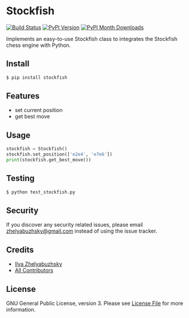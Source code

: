 # Stockfish
[![Build Status](https://travis-ci.org/zhelyabuzhsky/pystockfish.svg?branch=master)](https://travis-ci.org/zhelyabuzhsky/pystockfish) [![PyPI Version](https://img.shields.io/pypi/v/stockfish.svg)](https://pypi.python.org/pypi/stockfish) [![PyPI Month Downloads](https://img.shields.io/pypi/dm/stockfish.svg)](https://pypi.python.org/pypi/stockfish)

Implements an easy-to-use Stockfish class to integrates the Stockfish chess engine with Python.

## Install

```bash
$ pip install stockfish
```

## Features
- set current position
- get best move

## Usage

```python
stockfish = Stockfish()
stockfish.set_position(['e2e4', 'e7e6'])
print(stockfish.get_best_move())
```

## Testing

```bash
$ python test_stockfish.py
```

## Security
If you discover any security related issues, please email zhelyabuzhsky@gmail.com instead of using the issue tracker.

## Credits
- [Ilya Zhelyabuzhsky](https://github.com/zhelyabuzhsky)
- [All Contributors](../../contributors)

## License
GNU General Public License, version 3. Please see [License File](LICENSE) for more information.
